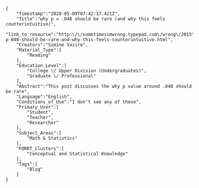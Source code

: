
    {
        "Timestamp":"2020-05-09T07:42:17.421Z",
        "Title":"why p = .048 should be rare (and why this feels counterintuitive)",
        "link_to_resource":"http:\/\/sometimesimwrong.typepad.com\/wrong\/2015\/06\/why-p-048-should-be-rare-and-why-this-feels-counterintuitive.html",
        "Creators":"Simine Vazire",
        "Material_Type":[
            "Reading"
        ],
        "Education_Level":[
            "College \/ Upper Division (Undergraduates)",
            "Graduate \/ Professional"
        ],
        "Abstract":"This post discusses the why p value around .048 should be rare",
        "Language":"English",
        "Conditions_of_Use":"I don't see any of these",
        "Primary_User":[
            "Student",
            "Teacher",
            "Researcher"
        ],
        "Subject_Areas":[
            "Math & Statistics"
        ],
        "FORRT_Clusters":[
            "Conceptual and Statistical Knowledge"
        ],
        "Tags":[
            "Blog"
        ]
    }

